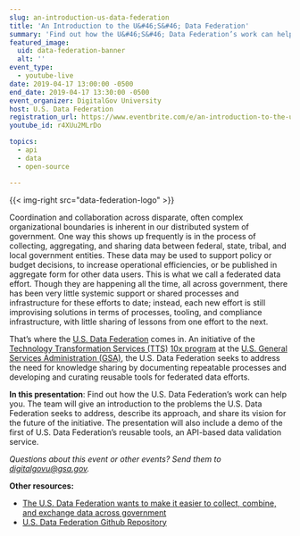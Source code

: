 ```yaml
---
slug: an-introduction-us-data-federation
title: 'An Introduction to the U&#46;S&#46; Data Federation'
summary: 'Find out how the U&#46;S&#46; Data Federation’s work can help you&#46; The team will give an introduction to the problems the U&#46;S&#46; Data Federation seeks to address, describe its approach, and share its vision for the future of the initiative&#46; '
featured_image:
  uid: data-federation-banner
  alt: ''
event_type:
  - youtube-live
date: 2019-04-17 13:00:00 -0500
end_date: 2019-04-17 13:30:00 -0500
event_organizer: DigitalGov University
host: U.S. Data Federation
registration_url: https://www.eventbrite.com/e/an-introduction-to-the-us-data-federation-registration-58856885529
youtube_id: r4XUu2MLrDo

topics:
  - api
  - data
  - open-source

---
```


{{< img-right src="data-federation-logo" >}}

Coordination and collaboration across disparate, often complex organizational boundaries is inherent in our distributed system of government. One way this shows up frequently is in the process of collecting, aggregating, and sharing data between federal, state, tribal, and local government entities. These data may be used to support policy or budget decisions, to increase operational efficiencies, or be published in aggregate form for other data users. This is what we call a federated data effort. Though they are happening all the time, all across government, there has been very little systemic support or shared processes and infrastructure for these efforts to date; instead, each new effort is still improvising solutions in terms of processes, tooling, and compliance infrastructure, with little sharing of lessons from one effort to the next.

That’s where the [U.S. Data Federation](https://github.com/18F/data-federation-project) comes in. An initiative of the [Technology Transformation Services (TTS)](https://www.gsa.gov/tts) [10x program](https://10x.gsa.gov/) at the [U.S. General Services Administration (GSA)](https://www.gsa.gov/), the U.S. Data Federation seeks to address the need for knowledge sharing by documenting repeatable processes and developing and curating reusable tools for federated data efforts.

**In this presentation**: Find out how the U.S. Data Federation’s work can help you. The team will give an introduction to the problems the U.S. Data Federation seeks to address, describe its approach, and share its vision for the future of the initiative. The presentation will also include a demo of the first of U.S. Data Federation’s reusable tools, an API-based data validation service.

*Questions about this event or other events? Send them to digitalgovu@gsa.gov.*

**Other resources:**

* [The U.S. Data Federation wants to make it easier to collect, combine, and exchange data across government](https://18f.gsa.gov/2019/03/05/the-us-data-federation/)
* [U.S. Data Federation Github Repository](https://github.com/18F/data-federation-project)
